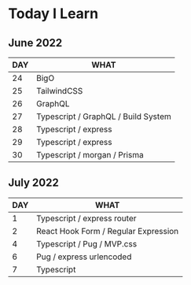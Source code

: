# Today I Learn

## June 2022

| DAY | WHAT                                |
| --- | ----------------------------------- |
| 24  | BigO                                |
| 25  | TailwindCSS                         |
| 26  | GraphQL                             |
| 27  | Typescript / GraphQL / Build System |
| 28  | Typescript / express                |
| 29  | Typescript / express                |
| 30  | Typescript / morgan / Prisma        |

## July 2022

| DAY | WHAT                                 |
| --- | ------------------------------------ |
| 1   | Typescript / express router          |
| 2   | React Hook Form / Regular Expression |
| 4   | Typescript / Pug / MVP.css           |
| 6   | Pug / express urlencoded             |
| 7   | Typescript                           |

